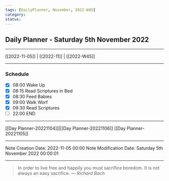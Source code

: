 ```yaml
---
tags: [DailyPlanner, November, 2022-W45]
category:
status:
---
```


## Daily Planner - Saturday 5th November 2022

---
[[2022-11-05]] | [[2022-11]] | [[2022-W45]]

---
### Schedule
- [x] 08:00 Wake Up
- [x] 08:15 Read Scriptures in Bed
- [x] 08:30 Feed Babies
- [x] 09:00 Walk Worf
- [x] 09:30 Read Scriptures
- [ ] 22:00 END

---
[[Day Planner-20221104]]|[[Day Planner-20221106]]
[[Day Planner-20221105]]

---

Note Creation Date: 2022-11-05 00:00
Note Modification Date: Saturday 5th November 2022 00:00:01 

--- 
> In order to live free and happily you must sacrifice boredom. It is not always an easy sacrifice.
> — <cite>Richard Bach</cite>